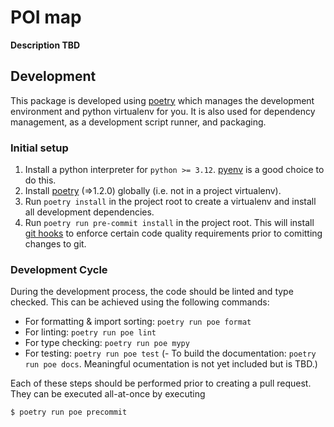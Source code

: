 # POI map

**Description TBD**


## Development

This package is developed using [poetry](https://python-poetry.org/) which manages the development environment and
python virtualenv for you. It is also used for dependency management, as a development script runner, and packaging.

### Initial setup

1. Install a python interpreter for `python >= 3.12`. [pyenv](https://github.com/pyenv/pyenv) is a good choice to do this.
2. Install [poetry](https://python-poetry.org/) (=>1.2.0) globally (i.e. not in a project virtualenv).
3. Run `poetry install` in the project root to create a virtualenv and install all development dependencies.
4. Run `poetry run pre-commit install` in the project root. This will install [git hooks](https://git-scm.com/docs/githooks) to enforce certain code quality requirements prior to comitting changes to git.

### Development Cycle

During the development process, the code should be linted and type checked. This can be achieved using the following commands:

- For formatting & import sorting: `poetry run poe format`
- For linting: `poetry run poe lint`
- For type checking: `poetry run poe mypy`
- For testing: `poetry run poe test`
(- To build the documentation: `poetry run poe docs`. Meaningful ocumentation is not yet included but is TBD.)

Each of these steps should be performed prior to creating a pull request. They can be executed all-at-once by executing
```shell
$ poetry run poe precommit
```
